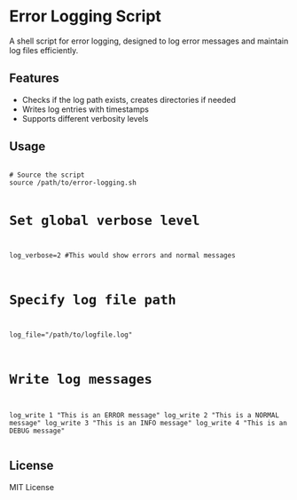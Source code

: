 <!DOCTYPE html>
<html lang="en">
<head>
  <meta charset="UTF-8">
  <meta name="viewport" content="width=device-width, initial-scale=1.0">
  <title>Error Logging Script</title>
</head>
<body>
  <h1>Error Logging Script</h1>
  <p>A shell script for error logging, designed to log error messages and maintain log files efficiently.</p>

  <h2>Features</h2>
  <ul>
    <li>Checks if the log path exists, creates directories if needed</li>
    <li>Writes log entries with timestamps</li>
    <li>Supports different verbosity levels</li>
  </ul>

  <h2>Usage</h2>
  <pre><code>
# Source the script
source /path/to/error-logging.sh

# Set global verbose level
log_verbose=2 #This would show errors and normal messages

# Specify log file path
log_file="/path/to/logfile.log"

# Write log messages
log_write 1 "This is an ERROR message"
log_write 2 "This is a NORMAL message"
log_write 3 "This is an INFO message"
log_write 4 "This is an DEBUG message"
  </code></pre>

  <h2>License</h2>
  <p>MIT License</p>
</body>
</html>

